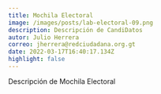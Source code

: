 ```yaml
---
title: Mochila Electoral
image: /images/posts/lab-electoral-09.png
description: Descripción de CandiDatos
autor: Julio Herrera
correo: jherrera@redciudadana.org.gt
date: 2022-03-17T16:40:17.134Z
highlight: false
---
```

Descripción de Mochila Electoral